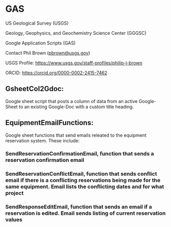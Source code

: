 # GAS
US Geological Survey (USGS)

Geology, Geophysics, and Geochemistry Science Center (GGGSC)

Google Application Scripts (GAS)

Contact Phil Brown (pbrown@usgs.gov)

USGS Profile: https://www.usgs.gov/staff-profiles/philip-j-brown

ORCID: https://orcid.org/0000-0002-2415-7462


## GsheetCol2Gdoc:

Google sheet script that posts a column of data from an active Google-Sheet to an existing Google-Doc with a custom title heading.

## EquipmentEmailFunctions:

Google sheet functions that send emails releated to the equipment reservation system.  These include:

### SendReservationConfirmationEmail, function that sends a reservation confirmation email

### SendReservationConflictEmail, function that sends conflict email if there is a conflicting reservations being made for the same equipment.  Email lists the conflicting dates and for what project

### SendResponseEditEmail, function that sends an email if a reservation is edited.  Email sends listing of current reservation values



